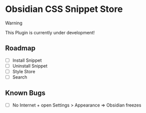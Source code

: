 # Obsidian CSS Snippet Store

> [!WARNING]
> This Plugin is currently under development!

## Roadmap

- [ ] Install Snippet
- [ ] Uninstall Snippet
- [ ] Style Store
- [ ] Search

## Known Bugs
- [ ] No Internet + open Settings > Appearance => Obsidian freezes
